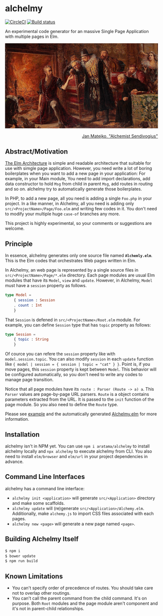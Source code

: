 # alchelmy

[![CircleCI](https://circleci.com/gh/aratama/alchelmy.svg?style=svg)](https://circleci.com/gh/aratama/alchelmy)
[![Build status](https://ci.appveyor.com/api/projects/status/8yvgjo92gk8jkw1j?svg=true)](https://ci.appveyor.com/project/aratama/alchelmy)

An experimental code generator for an massive Single Page Application with multiple pages in Elm.

![Alchemist Sendivogius](docs/Alchemik_Sedziwoj_Matejko.JPG)

<div style="text-align: right"> <a href="https://commons.wikimedia.org/wiki/File:Alchemik_Sedziwoj_Matejko.JPG">Jan Matejko, "Alchemist Sendivogius"</a></div>

## Abstract/Motivation

[The Elm Architecture](https://guide.elm-lang.org/architecture/) is simple and readable architecture that suitable for use with simgle page application.
However, you need write a lot of boring boilerplates when you want to add a new page in your application: For example, in your Main module, You need to add import declarations, add data constructor to hold `Msg` from child in parent `Msg`, add routes in routing and so on. alchelmy try to automatically generate those boilerplates. 

In PHP, to add a new page, all you need is adding a single `Foo.php` in your project. In a like manner, in Alchelmy, all you need is adding only `src/<ProjectName>/Page/Foo.elm` and writing few codes in it. You don't need to modify your multiple huge `case-of` branches any more.

This project is highly experimental, so your comments or suggestions are welcome.

## Principle

In essence, alchelmy generates only one source file named **`Alchemly.elm`**. This is the Elm codes that orchestrates Web pages written in Elm.

In Alchelmy, an web page is represented by a single source files in `src/<ProjectName>/Page/*.elm` directory. Each page modules are usual Elm modules that have its `Model`, `view` and `update`. However, in Alchelmy, `Model` must have a `session` property as follows.

```elm
type Model = 
    { session : Session
    , count : Int
    }
```

That `Session` is defened in `src/<ProjectName>/Root.elm` module. For example, you can define `Session` type that has `topic` property as follows:

```elm
type Session = 
    { topic : String
    }
```

Of cource you can refere the `session` property like with `model.session.topic`. You can also modify `session` in each `update` function like `{ model | session = { session | topic = "cat" } }`. Point is, if you move pages, this `session` property is kept between `Model`. This behavior will be configured automatically, so you don't need to write any codes to manage page transition. 

Notice that all page modules have its `route : Parser (Route -> a) a`. This `Parser` values are page-by-page URL parsers. `Route` is a object contains parameters extracted from the URL. It is passed to the `init` function of the page module. So you also need to define the `Route` type.

Please see [example](example) and the automatically generated [Alchelmy.elm](https://github.com/aratama/alchelmy/blob/master/example/src/ElmPortfolio/Alchelmy.elm) for more information.

## Installation

alchelmy isn't in NPM yet. You can use `npm i aratama/alchelmy` to install alchelmy locally and `npx alchelmy` to execute alchelmy from CLI. You also need to install `elm/browser` and `elm/url` in your project dependencies in advance.

## Command Line Interfaces

alchelmy has a command line interface:

- `alchelmy init <application>` will generate `src/<Application>` directory and make some scaffolds.
- `alchelmy update` will (re)generate `src/<Application>/Alchemy.elm`. Additionally, make `alchemy.js` to import CSS files associated with each pages.
- `alchelmy new <page>` will generate a new page named `<page>`.


## Building Alchelmy Itself

```sh
$ npm i 
$ bower update
$ npm run build
```

## Known Limitations

- You can't specify order of precedence of routes. You should take care not to overlap other routings.
- You can't call the parent command from the child command. It's on purpose. Both `Root` modules and the page module aren't component and it's not in parent-child relationships.
